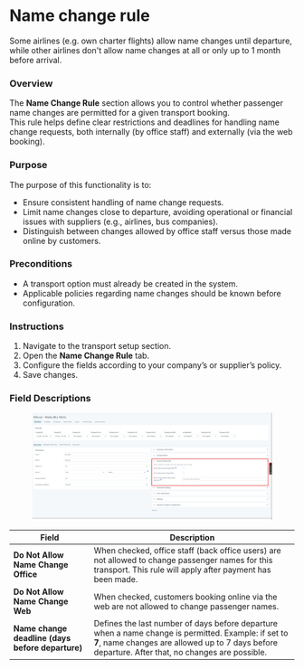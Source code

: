 # Name change rule

Some airlines (e.g. own charter flights) allow name changes until departure, while other airlines don't allow name changes at all or only up to 1 month before arrival.

### Overview

The **Name Change Rule** section allows you to control whether passenger name changes are permitted for a given transport booking.\
This rule helps define clear restrictions and deadlines for handling name change requests, both internally (by office staff) and externally (via the web booking).

### Purpose

The purpose of this functionality is to:

* Ensure consistent handling of name change requests.
* Limit name changes close to departure, avoiding operational or financial issues with suppliers (e.g., airlines, bus companies).
* Distinguish between changes allowed by office staff versus those made online by customers.

### Preconditions

* A transport option must already be created in the system.
* Applicable policies regarding name changes should be known before configuration.

### Instructions

1. Navigate to the transport setup section.
2. Open the **Name Change Rule** tab.
3. Configure the fields according to your company’s or supplier’s policy.
4. Save changes.

### Field Descriptions

<figure><img src="../../../.gitbook/assets/image (2) (1) (1) (1) (1) (1) (1) (1) (1) (1) (1) (1) (1) (1).png" alt=""><figcaption></figcaption></figure>

| Field                                            | Description                                                                                                                                                                                              |
| ------------------------------------------------ | -------------------------------------------------------------------------------------------------------------------------------------------------------------------------------------------------------- |
| **Do Not Allow Name Change Office**              | When checked, office staff (back office users) are not allowed to change passenger names for this transport. This rule will apply after payment has been made.                                           |
| **Do Not Allow Name Change Web**                 | When checked, customers booking online via the web are not allowed to change passenger names.                                                                                                            |
| **Name change deadline (days before departure)** | Defines the last number of days before departure when a name change is permitted. Example: if set to **7**, name changes are allowed up to 7 days before departure. After that, no changes are possible. |
